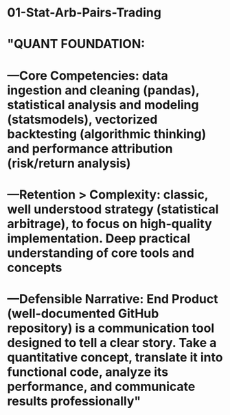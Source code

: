 # 01-Stat-Arb-Pairs-Trading

# "QUANT FOUNDATION: 
# —Core Competencies: data ingestion and cleaning (pandas), statistical analysis and modeling (statsmodels), vectorized backtesting (algorithmic thinking) and performance attribution (risk/return analysis)
# —Retention > Complexity: classic, well understood strategy (statistical arbitrage), to focus on high-quality implementation. Deep practical understanding of core tools and concepts
# —Defensible Narrative: End Product (well-documented GitHub repository) is a communication tool designed to tell a clear story. Take a quantitative concept, translate it into functional code, analyze its performance, and communicate results professionally"
